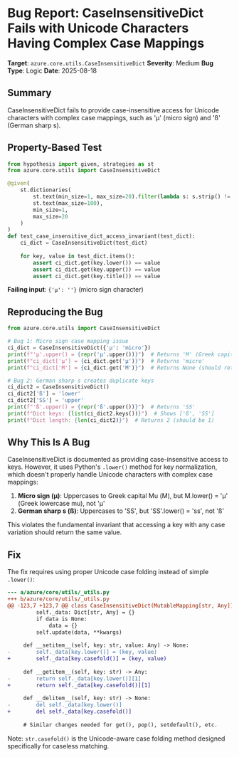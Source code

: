 # Bug Report: CaseInsensitiveDict Fails with Unicode Characters Having Complex Case Mappings

**Target**: `azure.core.utils.CaseInsensitiveDict`
**Severity**: Medium
**Bug Type**: Logic
**Date**: 2025-08-18

## Summary

CaseInsensitiveDict fails to provide case-insensitive access for Unicode characters with complex case mappings, such as 'µ' (micro sign) and 'ß' (German sharp s).

## Property-Based Test

```python
from hypothesis import given, strategies as st
from azure.core.utils import CaseInsensitiveDict

@given(
    st.dictionaries(
        st.text(min_size=1, max_size=20).filter(lambda s: s.strip() != ''),
        st.text(max_size=100),
        min_size=1,
        max_size=20
    )
)
def test_case_insensitive_dict_access_invariant(test_dict):
    ci_dict = CaseInsensitiveDict(test_dict)
    
    for key, value in test_dict.items():
        assert ci_dict.get(key.lower()) == value
        assert ci_dict.get(key.upper()) == value
        assert ci_dict.get(key.title()) == value
```

**Failing input**: `{'µ': ''}` (micro sign character)

## Reproducing the Bug

```python
from azure.core.utils import CaseInsensitiveDict

# Bug 1: Micro sign case mapping issue
ci_dict = CaseInsensitiveDict({'µ': 'micro'})
print(f"'µ'.upper() = {repr('µ'.upper())}")  # Returns 'Μ' (Greek capital Mu)
print(f"ci_dict['µ'] = {ci_dict.get('µ')}")  # Returns 'micro'
print(f"ci_dict['Μ'] = {ci_dict.get('Μ')}")  # Returns None (should return 'micro')

# Bug 2: German sharp s creates duplicate keys
ci_dict2 = CaseInsensitiveDict()
ci_dict2['ß'] = 'lower'
ci_dict2['SS'] = 'upper'
print(f"'ß'.upper() = {repr('ß'.upper())}")  # Returns 'SS'
print(f"Dict keys: {list(ci_dict2.keys())}")  # Shows ['ß', 'SS']
print(f"Dict length: {len(ci_dict2)}")  # Returns 2 (should be 1)
```

## Why This Is A Bug

CaseInsensitiveDict is documented as providing case-insensitive access to keys. However, it uses Python's `.lower()` method for key normalization, which doesn't properly handle Unicode characters with complex case mappings:

1. **Micro sign (µ)**: Uppercases to Greek capital Mu (Μ), but Μ.lower() = 'μ' (Greek lowercase mu), not 'µ'
2. **German sharp s (ß)**: Uppercases to 'SS', but 'SS'.lower() = 'ss', not 'ß'

This violates the fundamental invariant that accessing a key with any case variation should return the same value.

## Fix

The fix requires using proper Unicode case folding instead of simple `.lower()`:

```diff
--- a/azure/core/utils/_utils.py
+++ b/azure/core/utils/_utils.py
@@ -123,7 +123,7 @@ class CaseInsensitiveDict(MutableMapping[str, Any]):
         self._data: Dict[str, Any] = {}
         if data is None:
             data = {}
         self.update(data, **kwargs)
 
     def __setitem__(self, key: str, value: Any) -> None:
-        self._data[key.lower()] = (key, value)
+        self._data[key.casefold()] = (key, value)
 
     def __getitem__(self, key: str) -> Any:
-        return self._data[key.lower()][1]
+        return self._data[key.casefold()][1]
 
     def __delitem__(self, key: str) -> None:
-        del self._data[key.lower()]
+        del self._data[key.casefold()]
 
     # Similar changes needed for get(), pop(), setdefault(), etc.
```

Note: `str.casefold()` is the Unicode-aware case folding method designed specifically for caseless matching.